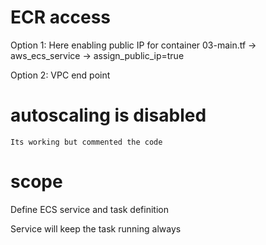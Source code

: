 
# ECR access
Option 1: 
    Here enabling public IP for container
    03-main.tf -> aws_ecs_service -> assign_public_ip=true

Option 2:
    VPC end point
    
# autoscaling is disabled
    Its working but commented the code

# scope
Define ECS service and task definition

Service will keep the task running always